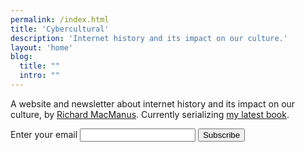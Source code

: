 ```yaml
---
permalink: /index.html
title: 'Cybercultural'
description: 'Internet history and its impact on our culture.'
layout: 'home'
blog:
  title: ""
  intro: ""
---
```


A website and newsletter about internet history and its impact on our culture, by [Richard MacManus](/about/). Currently serializing [my latest book](/memoir/).

<form
  action="https://buttondown.email/api/emails/embed-subscribe/ricmac"
  method="post"
  target="popupwindow"
  onsubmit="window.open('https://buttondown.email/ricmac', 'popupwindow')"
  class="embeddable-buttondown-form">
  <label for="bd-email">Enter your email</label>
  <input type="email" name="email" id="bd-email" />
  
  <input type="submit" value="Subscribe" />
</form>